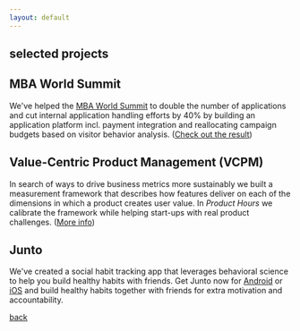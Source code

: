 ```yaml
---
layout: default
---
```


## [](#header-3)selected projects

## [](#header-2)MBA World Summit

We've helped the [MBA World Summit](http://mbaworldsummit.com/) to double the number of applications and cut internal application handling efforts by 40% by building an application platform incl. payment integration and reallocating campaign budgets based on visitor behavior analysis. ([Check out the result](http://admissions.mbaworldsummit.com/))  

## [](#header-2)Value-Centric Product Management (VCPM)

In search of ways to drive business metrics more sustainably we built a measurement framework that describes how features deliver on each of the dimensions in which a product creates user value. In *Product Hours* we calibrate the framework while helping start-ups with real product challenges. ([More info](http://vcpm.org/))  


## [](#header-2)Junto

We've created a social habit tracking app that leverages behavioral science to help you build healthy habits with friends. Get Junto now for [Android](https://play.google.com/store/apps/details?id=io.pallab.junto) or [iOS](https://itunes.apple.com/us/app/junto-mutual-improvement/id1326121611?mt=8) and build healthy habits together with friends for extra motivation and accountability.   

[back](./)
